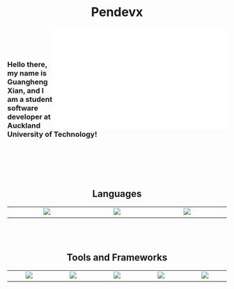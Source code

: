 <h1 align="center">Pendevx</h1>

<img align="right" src="https://raw.githubusercontent.com/pendevx/github-stats-transparent/output/generated/overview.svg" width="400">


<br><br><br>
<h3>
Hello there, my name is Guangheng Xian, and I am a student software developer at Auckland University of Technology!
</h3>

<br><br><br><br>

<h2 align="center">Languages</h2>
<table align="center">
<tr>
    <td align="center" width="260">
        <a>
            <img src="https://user-images.githubusercontent.com/29004603/75462714-9dd79b80-59bf-11ea-8e6b-575765733340.png">
        </a>
    </td>
    <td align="center" width="195">
        <a>
            <img src="https://upload.wikimedia.org/wikipedia/commons/thumb/6/6a/JavaScript-logo.png/768px-JavaScript-logo.png">
        </a>
    </td>
    <td align="center" width="260">
        <a>
            <img src="https://1000logos.net/wp-content/uploads/2020/09/Java-Logo.png">
        </a>
    </td>
</tr>
</table>

<br><br>

<h2 align="center">Tools and Frameworks</h2>
<table align="center">
<tr>
    <td align="center" width="260">
        <a>
            <img src="https://upload.wikimedia.org/wikipedia/commons/thumb/a/a7/React-icon.svg/1150px-React-icon.svg.png">
        </a>
    </td>
    <td align="center" width="260">
        <a>
            <img src="https://upload.wikimedia.org/wikipedia/commons/thumb/8/8e/Nextjs-logo.svg/2560px-Nextjs-logo.svg.png">
        </a>
    </td>
    <td align="center" width="260">
        <a>
            <img src="https://upload.wikimedia.org/wikipedia/commons/thumb/9/93/Amazon_Web_Services_Logo.svg/2560px-Amazon_Web_Services_Logo.svg.png">
        </a>
    </td>
    <td align="center" width="260">
        <a>
            <img src="https://upload.wikimedia.org/wikipedia/commons/thumb/e/e0/Git-logo.svg/512px-Git-logo.svg.png?20160811101906">
        </a>
    </td>
    <td align="center" width="260">
        <a>
            <img src="https://upload.wikimedia.org/wikipedia/commons/thumb/7/7d/Microsoft_.NET_logo.svg/2048px-Microsoft_.NET_logo.svg.png">
        </a>
    </td>
</tr>
</table>
